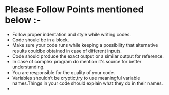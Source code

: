 # Please Follow Points mentioned below :-
 
* Follow proper indentation and style while writing codes.
* Code should be in a block.
* Make sure your code runs while keeping a possibility that alternative results couldbe obtained in case of different inputs.
* Code should produce the exact output or a similar output for reference.
* In case of complex program do mention it's source for better understanding.
* You are responsible for the quality of your code.
* Variables shouldn’t be cryptic,try to use meaningful variable names.Things in your code should explain what they do in their names.
* 
